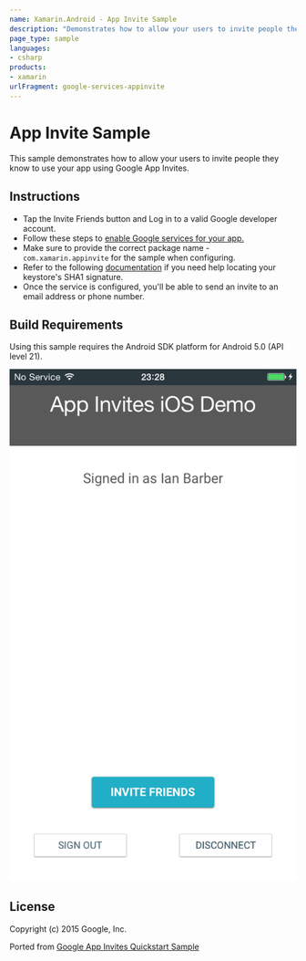```yaml
---
name: Xamarin.Android - App Invite Sample
description: "Demonstrates how to allow your users to invite people they know to use your app using Google App Invites"
page_type: sample
languages:
- csharp
products:
- xamarin
urlFragment: google-services-appinvite
---
```

# App Invite Sample

This sample demonstrates how to allow your users to invite people they know to use your app using Google App Invites.

## Instructions

* Tap the Invite Friends button and Log in to a valid Google developer account.
* Follow these steps to [enable Google services for your app.](https://developers.google.com/mobile/add?platform=android&cntapi=appinvite&cnturl=https:%2F%2Fdevelopers.google.com%2Fapp-invites%2Fandroid%2Fguides%2Fapp%3Fconfigured%3Dtrue%23add-config&cntlbl=Continue%20Adding%20App%20Invites)
* Make sure to provide the correct package name - `com.xamarin.appinvite` for the sample when configuring.
* Refer to the following [documentation](https://docs.xamarin.com/guides/android/deployment,_testing,_and_metrics/MD5_SHA1/offline.pdf) if you need help locating your keystore's SHA1 signature.
* Once the service is configured, you'll be able to send an invite to an email address or phone number.

## Build Requirements

Using this sample requires the Android SDK platform for Android 5.0 (API level 21).

![App Invite Sample application screenshot](Screenshots/app-invites-sample.png "App Invite Sample application screenshot")

## License

Copyright (c) 2015 Google, Inc.

Ported from [Google App Invites Quickstart Sample](https://github.com/googlesamples/google-services/tree/master/android/appinvites)
